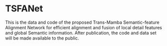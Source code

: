 # TSFANet

This is the data and code of the proposed Trans-Mamba Semantic-feature Alignment Network for efficient alignment and fusion of local detail features and global Semantic information. After publication, the code and data set will be made available to the public.
